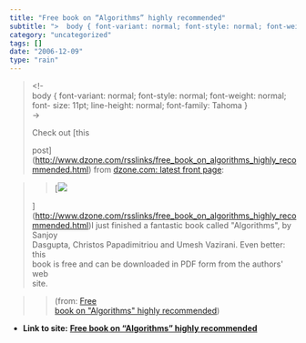 ```yaml
---
title: "Free book on “Algorithms” highly recommended"
subtitle: ">  body { font-variant: normal; font-style: normal; font-weight: normal; font-"
category: "uncategorized"
tags: []
date: "2006-12-09"
type: "rain"
---
```

>
> <!-  
>  body { font-variant: normal; font-style: normal; font-weight: normal; font-
> size: 11pt; line-height: normal; font-family: Tahoma }  
>  ->
>
> Check out [this  
>
> post](<http://www.dzone.com/rsslinks/free_book_on_algorithms_highly_recommended.html>)
> from [dzone.com: latest front page](<http://www.dzone.com/>):
>

>> [![](https://i0.wp.com/www.dzone.com/images/thumbs/80x60/8744.jpg?w=584)  
>
> ](<http://www.dzone.com/rsslinks/free_book_on_algorithms_highly_recommended.html>)I
> just finished a fantastic book called "Algorithms", by Sanjoy  
>  Dasgupta, Christos Papadimitriou and Umesh Vazirani. Even better: this  
>  book is free and can be downloaded in PDF form from the authors' web  
>  site.
>>

>> (from: [Free  
>  book on "Algorithms" highly
> recommended](<http://www.dzone.com/rsslinks/free_book_on_algorithms_highly_recommended.html>))


* **Link to site:** **[Free book on “Algorithms” highly recommended](None)**